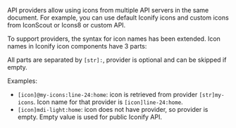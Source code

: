 API providers allow using icons from multiple API servers in the same document. For example, you can use default Iconify icons and custom icons from IconScout or Icons8 or custom API.

<namespaces-animation></namespaces-animation>

To support providers, the syntax for icon names has been extended. Icon names in Iconify icon components have 3 parts:

<namespaces-name></namespaces-name>

All parts are separated by `[str]:`, provider is optional and can be skipped if empty.

Examples:

- `[icon]@my-icons:line-24:home`: icon is retrieved from provider `[str]my-icons`. Icon name for that provider is `[icon]line-24:home`.
- `[icon]mdi-light:home`: icon does not have provider, so provider is empty. Empty value is used for public Iconify API.
